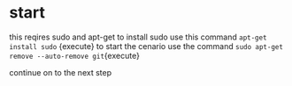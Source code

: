 # start
this reqires sudo and apt-get 
to install sudo use this command
`apt-get install sudo` {execute}
to start the cenario use the command
`sudo apt-get remove --auto-remove git`{execute}

continue on to the next step